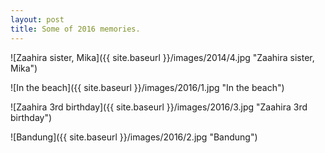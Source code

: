 ```yaml
---
layout: post
title: Some of 2016 memories.
---
```


![Zaahira sister, Mika]({{ site.baseurl }}/images/2014/4.jpg "Zaahira sister, Mika")

<!-- more -->

![In the beach]({{ site.baseurl }}/images/2016/1.jpg "In the beach")

![Zaahira 3rd birthday]({{ site.baseurl }}/images/2016/3.jpg "Zaahira 3rd birthday")

![Bandung]({{ site.baseurl }}/images/2016/2.jpg "Bandung")
